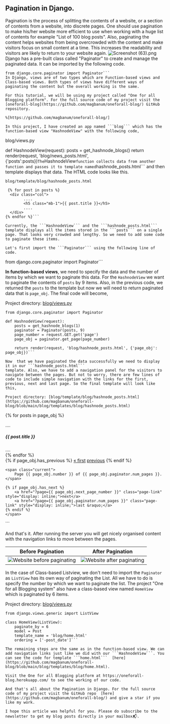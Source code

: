 ## Pagination in Django.

Pagination is the process of splitting the contents of a website, or a section of contents from a website, into discrete pages.  One should use pagination to make his/her website more efficient to use when working with a huge list of contents for example "List of 100 blog posts". Also, paginating the content helps websites from being overcrowded with the content and make visitors focus on small content at a time. This increases the readability and visitors are likely to return to your website again. 
![Screenshot (63).png](https://cdn.hashnode.com/res/hashnode/image/upload/v1624461433050/LOAsFmeSk.png)
Django has a pre-built class called "Paginator" to create and manage the paginated data. It can be imported by the following code.
```
from django.core.paginator import Paginator```
In Django, views are of two types which are Function-based views and Class-based views. Both types of views have different ways of paginating the content but the overall working is the same.

For this tutorial, we will be using my project called "One for all Blogging platform". For the full source code of my project visit the [oneforall-blog](https://github.com/magbanum/oneforall-blog/) GitHub repository.

%[https://github.com/magbanum/oneforall-blog/]

In this project, I have created an app named ```blog``` which has the function-based view "HashnodeView" with the following code,
```
blog/views.py

def HashnodeView(request):
    posts = get_hashnode_blogs()
    return render(request, 'blog/news_posts.html',{'posts':posts})```
The ```HashnodeView``` function collects data from another function and passes it to template named ```hashnode_posts.html``` and then template displays that data. The HTML code looks like this.
``` 
blog/template/blog/hashnode_posts.html

 {% for post in posts %}
  <div class="col">
        ....
        <h5 class="mb-1">{{ post.title }}</h5>
        ....
  </div>
{% endfor %}```

Currently, the ```HashnodeView``` and the ```hashnode_posts.html``` template displays all the items stored in the ```posts``` on a single page. That looks very crowded and lengthy. So we need to add some code to paginate these items.

Let's first import the ```Paginator``` using the following line of code.
```
from django.core.paginator import Paginator```

**In function-based views**, we need to specify the data and the number of items by which we want to paginate this data. For the ```HashnodeView``` we want to paginate the contents of ```posts``` by 9 items. Also, in the previous code, we returned the ```posts``` to the template but now we will need to return paginated data that is ```page_obj```. The final code will become,

Project directory: [blog/views.py](https://github.com/magbanum/oneforall-blog/blob/main/blog/views.py)
```
from django.core.paginator import Paginator

def HashnodeView(request):
    posts = get_hashnode_blogs(1)
    paginator = Paginator(posts, 9)
    page_number = request.GET.get('page')
    page_obj = paginator.get_page(page_number)

    return render(request, 'blog/hashnode_posts.html', {'page_obj': page_obj})```

Now  that we have paginated the data successfully we need to display it in our ```hashnode_posts.html```
template. Also, we have to add a navigation panel for the visitors to navigate between the pages. But not to worry, there are few lines of code to include simple navigation with the links for the first, previous, next and last page. So the final template will look like this,

Project directory: [blog/template/blog/hashnode_posts.html](https://github.com/magbanum/oneforall-blog/blob/main/blog/templates/blog/hashnode_posts.html)
```
{% for posts in page_obj %}
  <div class="col">
        ....
        <h5 class="mb-1">{{ post.title }}</h5>
        ....
  </div>
{% endfor %}

<!-- For page navigation links -->
<div class="pagination" style="width: fit-content;">
    <span class="step-links">
    {% if page_obj.has_previous %}
        <a href="?page=1" class="page-link" style="display: inline;">&laquo; first</a>
        <a href="?page={{ page_obj.previous_page_number }}" class="page-link" style="display: inline;">previous</a>
    {% endif %}

    <span class="current">
        Page {{ page_obj.number }} of {{ page_obj.paginator.num_pages }}.
    </span>
    
    {% if page_obj.has_next %}
        <a href="?page={{ page_obj.next_page_number }}" class="page-link" style="display: inline;">next</a>
        <a href="?page={{ page_obj.paginator.num_pages }}" class="page-link" style="display: inline;">last &raquo;</a>
    {% endif %}
    </span>
</div>```

And that's it. After running the server you will get nicely organised content with the navigation links to move between the pages.

Before Pagination         |  After Pagination
:-------------------------:|:-------------------------:
![Website before paginating](https://cdn.hashnode.com/res/hashnode/image/upload/v1624455753454/l6y6M1JTz.gif) | ![Website after paginating](https://cdn.hashnode.com/res/hashnode/image/upload/v1624458670671/wFQ0YHenv.gif) 


In the case of Class-based Listview, we don't need to import the ```Paginator``` as ```ListView``` has its own way of paginating the List. All we have to do is specify the number by which we want to paginate the list. The project "One for all Blogging system" also have a class-based view named ```HomeView``` which is paginated by 6 items.

Project directory: [blog/views.py](https://github.com/magbanum/oneforall-blog/blob/main/blog/views.py)
```
from django.views.generic import ListView

class HomeView(ListView):
    paginate_by = 6
    model = Post
    template_name = 'blog/home.html'
    ordering = ['-post_date']```

The remaining steps are the same as in the function-based view. We can add navigation links just like we did with our ```HashnodeView```. You can see the code for template ```home.html```  [here](https://github.com/magbanum/oneforall-blog/blob/main/blog/templates/blog/home.html). 

Visit the One for all Blogging platform at https://oneforall-blog.herokuapp.com/ to see the working of our code.

And that's all about the Pagination in Django. For the full source code of my project visit the GitHub repo  [here](https://github.com/magbanum/oneforall-blog/) and give a star if you like my work. 

I hope this article was helpful for you. Please do subscribe to the newsletter to get my blog posts directly in your mailbox📬.